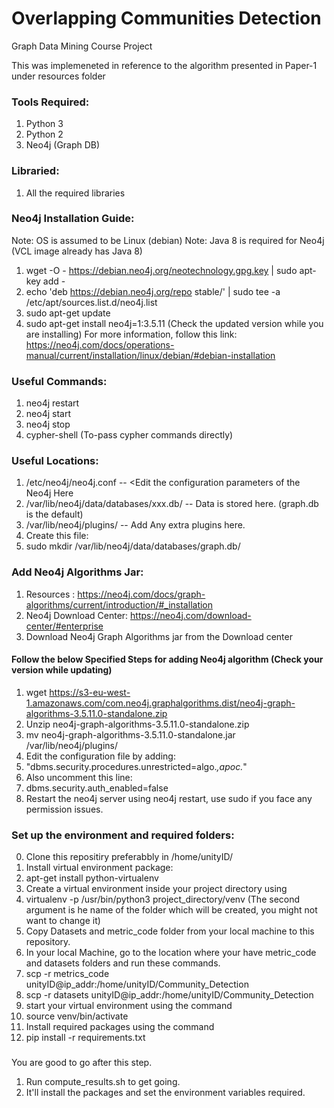 # Overlapping Communities Detection
Graph Data Mining Course Project

This was implemeneted in reference to the algorithm presented in Paper-1 under resources folder  

### Tools Required:
1) Python 3
2) Python 2
3) Neo4j (Graph DB)

### Libraried:
1) All the required libraries 

### Neo4j Installation Guide:
Note: OS is assumed to be Linux (debian)
Note: Java 8 is required for Neo4j (VCL image already has Java 8)
1) wget -O - https://debian.neo4j.org/neotechnology.gpg.key | sudo apt-key add -
2) echo 'deb https://debian.neo4j.org/repo stable/' | sudo tee -a /etc/apt/sources.list.d/neo4j.list
3) sudo apt-get update
4) sudo apt-get install neo4j=1:3.5.11 (Check the updated version while you are installing)
For more information, follow this link: https://neo4j.com/docs/operations-manual/current/installation/linux/debian/#debian-installation


### Useful Commands:
1) neo4j restart
2) neo4j start
3) neo4j stop
4) cypher-shell (To-pass cypher commands directly)

### Useful Locations:
1) /etc/neo4j/neo4j.conf -- <Edit the configuration parameters of the Neo4j Here
2) /var/lib/neo4j/data/databases/xxx.db/ -- Data is stored here. (graph.db is the default)
3) /var/lib/neo4j/plugins/ -- Add Any extra plugins here. 
4) Create this file:
5) sudo mkdir /var/lib/neo4j/data/databases/graph.db/

### Add Neo4j Algorithms Jar:
1) Resources : https://neo4j.com/docs/graph-algorithms/current/introduction/#_installation
2) Neo4j Download Center: https://neo4j.com/download-center/#enterprise
3) Download Neo4j Graph Algorithms jar from the Download center

#### Follow the below Specified Steps for adding Neo4j algorithm (Check your version while updating)
1) wget https://s3-eu-west-1.amazonaws.com/com.neo4j.graphalgorithms.dist/neo4j-graph-algorithms-3.5.11.0-standalone.zip
2) Unzip neo4j-graph-algorithms-3.5.11.0-standalone.zip
3) mv neo4j-graph-algorithms-3.5.11.0-standalone.jar /var/lib/neo4j/plugins/
4) Edit the configuration file by adding:
5) "dbms.security.procedures.unrestricted=algo.*,apoc.*"
6) Also uncomment this line:
8) dbms.security.auth_enabled=false
9) Restart the neo4j server using neo4j restart, use sudo if you face any permission issues.

### Set up the environment and required folders:
0) Clone this repositiry preferabbly in /home/unityID/
1) Install virtual environment package:
2) apt-get install python-virtualenv
3) Create a virtual environment inside your project directory using 
4) virtualenv -p /usr/bin/python3 project_directory/venv (The second argument is he name of the folder which will be created, you might not want to change it)
5) Copy Datasets and metric_code folder from your local machine to this repository.
6) In your local Machine, go to the location where your have metric_code and datasets folders and run these commands.
7) scp -r metrics_code unityID@ip_addr:/home/unityID/Community_Detection
8) scp -r datasets unityID@ip_addr:/home/unityID/Community_Detection
9) start your virtual environment using the command
10) source venv/bin/activate
11) Install required packages using the command
12) pip install -r requirements.txt

###
You are good to go after this step.
1) Run compute_results.sh to get going. 
2) It'll install the packages and set the environment variables required.
